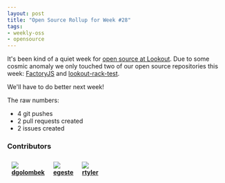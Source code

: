 ```yaml
---
layout: post
title: "Open Source Rollup for Week #28"
tags:
- weekly-oss
- opensource
---
```


It's been kind of a quiet week for [open source at
Lookout](https://github.com/lookout). Due to some cosmic anomaly we only
touched two of our open source repositories this week:
[FactoryJS](https://github.com/lookout/factoryjs) and
[lookout-rack-test](https://github.com/lookout/lookout-rack-test).


We'll have to do better next week!


The raw numbers:

 * 4 git pushes
 * 2 pull requests created
 * 2 issues created



### Contributors


  <div style="float: left; margin: 10px;">
  <img align="absmiddle" src="http://www.gravatar.com/avatar/338ba6b235cfbe19604a78c0c406ffdf?s=48"/>
  <br/>
  <strong>
  <a href="https://github.com/dgolombek" target="_blank">dgolombek</a>
  </strong>
  </div>

  <div style="float: left; margin: 10px;">
  <img align="absmiddle" src="http://www.gravatar.com/avatar/42b61b891d0988c200a6cf301fa59212?s=48"/>
  <br/>
  <strong>
  <a href="https://github.com/egeste" target="_blank">egeste</a>
  </strong>
  </div>

  <div style="float: left; margin: 10px;">
  <img align="absmiddle" src="http://www.gravatar.com/avatar/d565139dbbafc06e7daf4826ca0f0228?s=48"/>
  <br/>
  <strong>
  <a href="https://github.com/rtyler" target="_blank">rtyler</a>
  </strong>
  </div>

<br clear="all"/>
